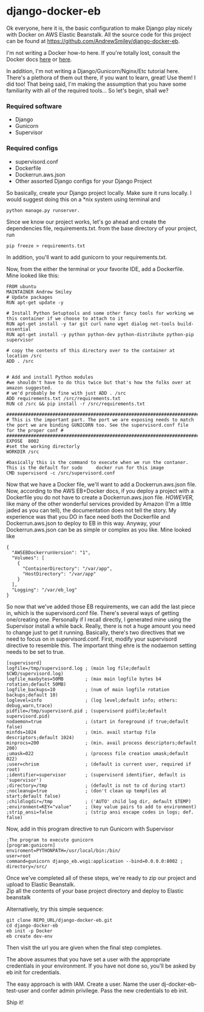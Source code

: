 django-docker-eb
================

Ok everyone, here it is, the basic configuration to make Django play nicely with Docker on AWS Elastic Beanstalk. All the source code for this project can be found at https://github.com/AndrewSmiley/django-docker-eb. 

I'm not writing a Docker how-to here. If you're totally lost, consult the Docker docs <a href="https://docs.docker.com/">here</a> or <a href="https://github.com/wsargent/docker-cheat-sheet">here</a>. 

In addition, I'm not writing a Django/Gunicorn/Nginx/Etc tutorial here. There's a plethora of them out there, if you want to learn, great! Use them! I did too! That being said, I'm making the assumption that you have some familiarity with all of the required tools... So let's begin, shall we?

<h3>Required software</h3>
<ul>
<li>Django </li>
<li>Gunicorn </li>
<li>Supervisor </li>
</ul>

<h3>Required configs</h3>
<ul>
<li>supervisord.conf </li>
<li>Dockerfile </li>
<li>Dockerrun.aws.json </li>
<li>Other assorted Django configs for your Django Project </li>
</ul>

So basically, create your Django project locally. Make sure it runs locally. I would suggest doing this on a *nix system using terminal and 

    python manage.py runserver. 

Since we know our project works, let's go ahead and create the dependencies file, requirements.txt. from the base directory of your project, run 

    pip freeze > requirements.txt
    
In addition, you'll want to add gunicorn to your requirements.txt.

Now, from the either the terminal or your favorite IDE, add a Dockerfile. Mine looked like this:

    FROM ubuntu
    MAINTAINER Andrew Smiley
    # Update packages
    RUN apt-get update -y
    
    # Install Python Setuptools and some other fancy tools for working we this container if we choose to attach to it
    RUN apt-get install -y tar git curl nano wget dialog net-tools build-essential
    RUN apt-get install -y python python-dev python-distribute python-pip supervisor
    
    # copy the contents of this directory over to the container at location /src
    ADD . /src
    
    
    # Add and install Python modules
    #we shouldn't have to do this twice but that's how the folks over at amazon suggested.
    # we'd probably be fine with just ADD . /src
    ADD requirements.txt /src/requirements.txt
    RUN cd /src && pip install -r /src/requirements.txt
    
    ###############################################################################################################################################################
    # This is the important part. The port we are exposing needs to match the port we are binding GUNICORN too. See the supervisord.conf file for the proper conf #
    ###############################################################################################################################################################
    EXPOSE  8002
    #set the working directorly
    WORKDIR /src
    
    #basically this is the command to execute when we run the contaner. This is the default for sudo     docker run for this image
    CMD supervisord -c /src/supervisord.conf

Now that we have a Docker file, we'll want to add a Dockerrun.aws.json file. Now, according to the AWS EB+Docker docs, if you deploy a project with a Dockerfile you do not have to create a Dockerrun.aws.json file. <i>HOWEVER,</i> like many of the other wonderful services provided by Amazon (I'm a little jaded as you can tell), the documentation does not tell the story. My experience was that you DO in face need both the Dockerfile and Dockerrun.aws.json to deploy to EB in this way. Anyway, your Dockerrun.aws.json can be as simple or complex as you like. Mine looked like 

    {
      "AWSEBDockerrunVersion": "1",
      "Volumes": [
        {
          "ContainerDirectory": "/var/app",
          "HostDirectory": "/var/app"
        }
      ],
      "Logging": "/var/eb_log"
    }

So now that we've added those EB requirements, we can add the last piece in, which is the supervisord.conf file. There's several ways of getting one/creating one. Personally if I recall directly, I generated mine using the Supervisor install a while back. Really, there is not a huge amount you need to change just to get it running. Basically, there's two directives that we need to focus on in supervisord.conf. First, modify your supervisord directive to resemble this. The important thing ehre is the nodaemon setting needs to be set to true.

    [supervisord]
    logfile=/tmp/supervisord.log ; (main log file;default $CWD/supervisord.log)
    logfile_maxbytes=50MB        ; (max main logfile bytes b4 rotation;default 50MB)
    logfile_backups=10           ; (num of main logfile rotation backups;default 10)
    loglevel=info                ; (log level;default info; others: debug,warn,trace)
    pidfile=/tmp/supervisord.pid ; (supervisord pidfile;default supervisord.pid)
    nodaemon=true                ; (start in foreground if true;default false)
    minfds=1024                  ; (min. avail startup file descriptors;default 1024)
    minprocs=200                 ; (min. avail process descriptors;default 200)
    ;umask=022                   ; (process file creation umask;default 022)
    ;user=chrism                 ; (default is current user, required if root)
    ;identifier=supervisor       ; (supervisord identifier, default is 'supervisor')
    ;directory=/tmp              ; (default is not to cd during start)
    ;nocleanup=true              ; (don't clean up tempfiles at start;default false)
    ;childlogdir=/tmp            ; ('AUTO' child log dir, default $TEMP)
    ;environment=KEY="value"     ; (key value pairs to add to environment)
    ;strip_ansi=false            ; (strip ansi escape codes in logs; def. false)


Now, add in this program directive to run Gunicorn with Supervisor

    ;The program to execute gunicorn
    [program:gunicorn]
    enviroment=PYTHONPATH=/usr/local/bin:/bin/
    user=root
    command=gunicorn django_eb.wsgi:application --bind=0.0.0.0:8002 ;
    directory=/src/


Once we've completed all of these steps, we're ready to zip our project and upload to Elastic Beanstalk.  
Zip all the contents of your base project directory and deploy to Elastic beanstalk

Alternatively, try this simple sequence:

    git clone REPO_URL/django-docker-eb.git
    cd django-docker-eb
    eb init -p Docker
    eb create dev-env

Then visit the url you are given when the final step completes.

The above assumes that you have set a user with the appropriate credentials in your 
environment.  If you have not done so, you'll be asked by eb init for credentials.

The easy approach is with IAM. Create a user. Name the user dj-docker-eb-test-user
and confer admin privilege. Pass the new credentials to eb init.

Ship it!
